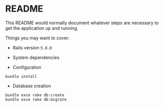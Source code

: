 # README

This README would normally document whatever steps are necessary to get the
application up and running.

Things you may want to cover:

* Rails version
```5.0.0```

* System dependencies

* Configuration
```
bundle install
```

* Database creation
```
bundle exce rake db:create
bundle exce rake db:migrate
```
